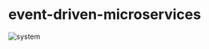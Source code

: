# event-driven-microservices

![system](https://user-images.githubusercontent.com/36018286/219954406-32699881-9994-4af7-a209-37139ca58786.png)
